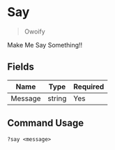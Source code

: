 # Say
> Owoify

Make Me Say Something!!

## Fields

| Name | Type | Required |
|------|------|----------|
| Message | string | Yes |

## Command Usage
```
?say <message>
```